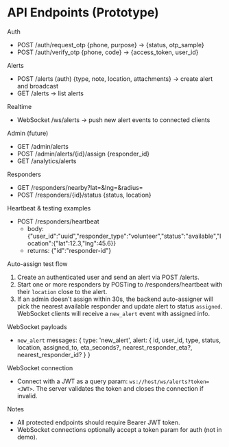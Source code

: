 # API Endpoints (Prototype)

Auth
- POST /auth/request_otp {phone, purpose} -> {status, otp_sample}
- POST /auth/verify_otp {phone, code} -> {access_token, user_id}

Alerts
- POST /alerts (auth) {type, note, location, attachments} -> create alert and broadcast
- GET /alerts -> list alerts

Realtime
- WebSocket /ws/alerts -> push new alert events to connected clients

Admin (future)
- GET /admin/alerts
- POST /admin/alerts/{id}/assign {responder_id}
- GET /analytics/alerts

Responders
- GET /responders/nearby?lat=&lng=&radius=
- POST /responders/{id}/status {status, location}
 
Heartbeat & testing examples
- POST /responders/heartbeat
	- body: {"user_id":"uuid","responder_type":"volunteer","status":"available","location":{"lat":12.3,"lng":45.6}}
	- returns: {"id":"responder-id"}

Auto-assign test flow
1) Create an authenticated user and send an alert via POST /alerts.
2) Start one or more responders by POSTing to /responders/heartbeat with their `location` close to the alert.
3) If an admin doesn't assign within 30s, the backend auto-assigner will pick the nearest available responder and update alert to status `assigned`. WebSocket clients will receive a `new_alert` event with assigned info.

WebSocket payloads
- `new_alert` messages: { type: 'new_alert', alert: { id, user_id, type, status, location, assigned_to, eta_seconds?, nearest_responder_eta?, nearest_responder_id? } }

WebSocket connection
- Connect with a JWT as a query param: `ws://host/ws/alerts?token=<JWT>`. The server validates the token and closes the connection if invalid.

Notes
- All protected endpoints should require Bearer JWT token.
- WebSocket connections optionally accept a token param for auth (not in demo).
